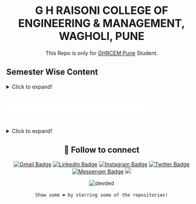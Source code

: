 <div align="center">
  
# G H RAISONI COLLEGE OF ENGINEERING & MANAGEMENT, WAGHOLI, PUNE
  
 This Repo is only for [GHRCEM Pune](https://ghrcem.raisoni.net/) Student.
  </div>
  
  <!--
## Contents 🔖

- [Assignments, Notes & Question Papers](Assignments%2C%20Notes%20and%20Question%20Papers/SEM%201)

- [Code](https://github.com/swayamterode/GHRCEM/tree/main/Code)

- [Semester Wise Subjects](Assignments%2C%20Notes%20and%20Question%20Papers)
-->


## Semester Wise Content

<details>
  <summary>Click to expand!</summary>
  
  <br>
  
<details>
  <summary>SEM 1 🚀</summary>
  
|Subjects| NOTES | TAE   | CAE   |ESE    | PRACTICAL | 
| :---  | :---: | :---: | :---: | :---: |   :---:   |
| [1. Computer Programming (UCOL101)](Assignments%2C%20Notes%20and%20Question%20Papers/SEM%201/1.%20Computer%20Programming%20(UCOL101)) | [Notes](Assignments%2C%20Notes%20and%20Question%20Papers/SEM%201/1.%20Computer%20Programming%20(UCOL101)/1.%20Computer%20Programming%20Theory%20Notes) | [TAE](Assignments%2C%20Notes%20and%20Question%20Papers/SEM%201/1.%20Computer%20Programming%20(UCOL101)/2.%20TAE) |[CAE](Assignments%2C%20Notes%20and%20Question%20Papers/SEM%201/1.%20Computer%20Programming%20(UCOL101)/3.%20CAE) | [ESE](Assignments%2C%20Notes%20and%20Question%20Papers/SEM%201/1.%20Computer%20Programming%20(UCOL101)/4.%20ESE) |[Practical](Assignments%2C%20Notes%20and%20Question%20Papers/SEM%201/1.%20Computer%20Programming%20(UCOL101)/Practical) 
| [2. Foundation of Data Analytic (UCOL102)](Assignments%2C%20Notes%20and%20Question%20Papers/SEM%201/2.%20Foundation%20of%20Data%20Analytic%20(UCOL102))|[Notes](Assignments%2C%20Notes%20and%20Question%20Papers/SEM%201/2.%20Foundation%20of%20Data%20Analytic%20(UCOL102)/2.%20NOTES) | [TAE](Assignments%2C%20Notes%20and%20Question%20Papers/SEM%201/2.%20Foundation%20of%20Data%20Analytic%20(UCOL102)/4.TAE) | [CAE](Assignments%2C%20Notes%20and%20Question%20Papers/SEM%201/2.%20Foundation%20of%20Data%20Analytic%20(UCOL102)/5.%20CAE/1.%20CAE%20Question%20Papers) | [ESE](Assignments%2C%20Notes%20and%20Question%20Papers/SEM%201/2.%20Foundation%20of%20Data%20Analytic%20(UCOL102)/7.%20ESE)|[Practical](https://github.com/swayamterode/GHRCEM/tree/main/Assignments%2C%20Notes%20and%20Question%20Papers/SEM%201/2.%20Foundation%20of%20Data%20Analytic%20(UCOL102)/6.Practical)
| [3. Matrices and Differential Calculus (UBSL103](Assignments%2C%20Notes%20and%20Question%20Papers/SEM%201/3.%20Matrices%20and%20Differential%20Calculus%20(UBSL103)) | [Notes](Assignments%2C%20Notes%20and%20Question%20Papers/SEM%201/3.%20Matrices%20and%20Differential%20Calculus%20(UBSL103)/NOTES)|[TAE](Assignments%2C%20Notes%20and%20Question%20Papers/SEM%201/3.%20Matrices%20and%20Differential%20Calculus%20(UBSL103)/TAE)|[CAE](Assignments%2C%20Notes%20and%20Question%20Papers/SEM%201/3.%20Matrices%20and%20Differential%20Calculus%20(UBSL103)/CAE)|[ESE](Assignments%2C%20Notes%20and%20Question%20Papers/SEM%201/3.%20Matrices%20and%20Differential%20Calculus%20(UBSL103)/ESE)|[Info](Images/SEM%201/Practical%20of%20Matrices%20and%20Differential%20Calculus%20(UBSL103).svg)
| [4. Engineering Physics (UBSL101)](Assignments%2C%20Notes%20and%20Question%20Papers/SEM%201/4.%20Engineering%20Physics%20(UBSL101)) |[Notes](Assignments%2C%20Notes%20and%20Question%20Papers/SEM%201/4.%20Engineering%20Physics%20(UBSL101)/1.%20NOTES)|[TAE](Assignments%2C%20Notes%20and%20Question%20Papers/SEM%201/4.%20Engineering%20Physics%20(UBSL101)/3.%20TAE)|[CAE](Assignments%2C%20Notes%20and%20Question%20Papers/SEM%201/4.%20Engineering%20Physics%20(UBSL101)/2.%20CAE)|[ESE](Assignments%2C%20Notes%20and%20Question%20Papers/SEM%201/4.%20Engineering%20Physics%20(UBSL101)/6.%20ESE)|[Practical](Assignments%2C%20Notes%20and%20Question%20Papers/SEM%201/4.%20Engineering%20Physics%20(UBSL101)/5.%20Physics%20Practical)
| [5. Introduction to Discrete Devices (UECL105)](Assignments%2C%20Notes%20and%20Question%20Papers/SEM%201/5.%20Introduction%20to%20Discrete%20Devices%20(UECL105)) |[Notes](Assignments%2C%20Notes%20and%20Question%20Papers/SEM%201/5.%20Introduction%20to%20Discrete%20Devices%20(UECL105)/1.%20NOTES)|[TAE](Assignments%2C%20Notes%20and%20Question%20Papers/SEM%201/5.%20Introduction%20to%20Discrete%20Devices%20(UECL105)/2.%20TAE)|[CAE](Assignments%2C%20Notes%20and%20Question%20Papers/SEM%201/5.%20Introduction%20to%20Discrete%20Devices%20(UECL105)/3.%20CAE)| [ESE](Assignments%2C%20Notes%20and%20Question%20Papers/SEM%201/5.%20Introduction%20to%20Discrete%20Devices%20(UECL105)/5.%20ESE)|[Practical](Assignments%2C%20Notes%20and%20Question%20Papers/SEM%201/5.%20Introduction%20to%20Discrete%20Devices%20(UECL105)/4.%20Practical%20IDDC)
| [6.Problem Identification and Design Thinking (UITP101)](Assignments%2C%20Notes%20and%20Question%20Papers/SEM%201/6.Problem%20Identification%20and%20Design%20Thinking%20(UITP101)) |[Notes](Images/SEM%201/Notes%20of%20Problem%20Identification%20and%20Design%20Thinking%20(UITP101).svg) | [TAE](Images/SEM%201/TAE%20of%20Problem%20Identification%20and%20Design%20Thinking%20(UITP101).svg)|[CAE](Images/SEM%201/CAE%20of%20Problem%20Identification%20and%20Design%20Thinking%20(UITP101).svg)|[ESE](Images/SEM%201/ESE%20of%20Problem%20Identification%20and%20Design%20Thinking%20(UITP101).svg)|[Practical](Assignments%2C%20Notes%20and%20Question%20Papers/SEM%201/6.Problem%20Identification%20and%20Design%20Thinking%20(UITP101))
| [7.Introduction to Drones (UAIP102)](Assignments%2C%20Notes%20and%20Question%20Papers/SEM%201/7.Introduction%20to%20Drones%20(UAIP102)) |No Notes|[TAE](Images/SEM%201/TAE%20of%20Introduction%20to%20Drones%20(UAIP102).svg)|[CAE](Images/SEM%201/CAE%20of%20Problem%20Identification%20and%20Design%20Thinking%20(UITP101).svg)|[ESE](Images/SEM%201/ESE%20of%20Problem%20Identification%20and%20Design%20Thinking%20(UITP101).svg)|[Practical](Assignments%2C%20Notes%20and%20Question%20Papers/SEM%201/7.Introduction%20to%20Drones%20(UAIP102))

</details>

  <br>

<details>
  <summary>SEM 2 🚀</summary>
  
|Subjects| NOTES |  TAE   |  CAE  |   ESE   | PRACTICAL |
| :---   | :---: | :---: | :---:  |  :---:  |   :---:   |
|[1. Integral Calculus and Differential Equations (UBSL104)](Assignments%2C%20Notes%20and%20Question%20Papers/SEM%202/1.%20Integral%20Calculus%20and%20Differential%20Equations%20(UBSL104))|[Notes](Assignments%2C%20Notes%20and%20Question%20Papers/SEM%202/2.%20Linear%20Algebra%20and%20Statistics%20(UBSL105)/NOTES)|[TAE](Assignments%2C%20Notes%20and%20Question%20Papers/SEM%202/1.%20Integral%20Calculus%20and%20Differential%20Equations%20(UBSL104)/TAE)|[CAE](Assignments%2C%20Notes%20and%20Question%20Papers/SEM%202/1.%20Integral%20Calculus%20and%20Differential%20Equations%20(UBSL104)/CAE)|[ESE](Assignments%2C%20Notes%20and%20Question%20Papers/SEM%202/1.%20Integral%20Calculus%20and%20Differential%20Equations%20(UBSL104)/ESE)|[Info](Images/SEM%202/Practical%20of%20Integral%20Calculus%20and%20Differential%20Equations%20(UBSL104).svg)
|[2. Linear Algebra and Statistics (UBSL105)](Assignments%2C%20Notes%20and%20Question%20Papers/SEM%202/2.%20Linear%20Algebra%20and%20Statistics%20(UBSL105)/NOTES)|[Notes](Assignments%2C%20Notes%20and%20Question%20Papers/SEM%202/2.%20Linear%20Algebra%20and%20Statistics%20(UBSL105)/NOTES)|[TAE](Assignments%2C%20Notes%20and%20Question%20Papers/SEM%202/2.%20Linear%20Algebra%20and%20Statistics%20(UBSL105)/TAE)|[CAE](Assignments%2C%20Notes%20and%20Question%20Papers/SEM%202/2.%20Linear%20Algebra%20and%20Statistics%20(UBSL105)/CAE)|[ESE](Assignments%2C%20Notes%20and%20Question%20Papers/SEM%202/2.%20Linear%20Algebra%20and%20Statistics%20(UBSL105)/ESE)|[Info](Images/SEM%202/Practical%20of%20Linear%20Algebra%20and%20Statistics%20(UBSL105).svg)
|[3. Environmental Chemistry (UBSL102)](Assignments%2C%20Notes%20and%20Question%20Papers/SEM%202/3.%20Environmental%20Chemistry%20(UBSL102))|[Notes](Assignments%2C%20Notes%20and%20Question%20Papers/SEM%202/3.%20Environmental%20Chemistry%20(UBSL102)/NOTES)|[TAE](Assignments%2C%20Notes%20and%20Question%20Papers/SEM%202/3.%20Environmental%20Chemistry%20(UBSL102)/TAE)|[CAE](Assignments%2C%20Notes%20and%20Question%20Papers/SEM%202/3.%20Environmental%20Chemistry%20(UBSL102)/CAE)|[ESE](Assignments%2C%20Notes%20and%20Question%20Papers/SEM%202/3.%20Environmental%20Chemistry%20(UBSL102)/ESE)|[Practical](Assignments%2C%20Notes%20and%20Question%20Papers/SEM%202/3.%20Environmental%20Chemistry%20(UBSL102)/Practical)
|[4. Communication Skills (UHUL101)](Assignments%2C%20Notes%20and%20Question%20Papers/SEM%202/4.%20Communication%20Skills%20(UHUL101))|[Notes](Assignments%2C%20Notes%20and%20Question%20Papers/SEM%202/4.%20Communication%20Skills%20(UHUL101)/NOTES)|[TAE](Assignments%2C%20Notes%20and%20Question%20Papers/SEM%202/4.%20Communication%20Skills%20(UHUL101)/TAE)|[CAE](Assignments%2C%20Notes%20and%20Question%20Papers/SEM%202/4.%20Communication%20Skills%20(UHUL101)/CAE)|[ESE]()|[Assignment](Assignments%2C%20Notes%20and%20Question%20Papers/SEM%202/4.%20Communication%20Skills%20(UHUL101)/Assignment)
|[5. Programming for Problem Solving (UITP102)](https://github.com/swayamterode/GHRCEM/tree/main/Assignments%2C%20Notes%20and%20Question%20Papers/SEM%202/5.%20Programming%20for%20Problem%20Solving%20(UITP102))|[Notes](https://github.com/swayamterode/GHRCEM/tree/main/Assignments%2C%20Notes%20and%20Question%20Papers/SEM%202/5.%20Programming%20for%20Problem%20Solving%20(UITP102)/NOTES)|[Info](Images/SEM%202/TAE%20of%20Programming%20for%20Problem%20Solving%20(UITP102).svg)|[Info](Images/SEM%202/CAE%20of%20Programming%20for%20Problem%20Solving%20(UITP102).svg)|[Info](Images/SEM%202/ESE%20of%20Programming%20for%20Problem%20Solving%20(UITP102).svg)|[Practical](Assignments%2C%20Notes%20and%20Question%20Papers/SEM%202/5.%20Programming%20for%20Problem%20Solving%20(UITP102)/Practical)|
|[6. Modeling of digital circuits (UECL103)](Assignments%2C%20Notes%20and%20Question%20Papers/SEM%202/6.%20Modeling%20of%20digital%20circuits%20(UECL103))|[Notes](Assignments%2C%20Notes%20and%20Question%20Papers/SEM%202/6.%20Modeling%20of%20digital%20circuits%20(UECL103)/NOTES)|[TAE](Assignments%2C%20Notes%20and%20Question%20Papers/SEM%202/6.%20Modeling%20of%20digital%20circuits%20(UECL103)/TAE)|[CAE](Assignments%2C%20Notes%20and%20Question%20Papers/SEM%202/6.%20Modeling%20of%20digital%20circuits%20(UECL103)/CAE)|[ESE](Assignments%2C%20Notes%20and%20Question%20Papers/SEM%202/6.%20Modeling%20of%20digital%20circuits%20(UECL103)/ESE)|[Practical](Assignments%2C%20Notes%20and%20Question%20Papers/SEM%202/6.%20Modeling%20of%20digital%20circuits%20(UECL103)/Practical)
|[7. Internet of Things (UECP107)](Assignments%2C%20Notes%20and%20Question%20Papers/SEM%202/7.%20Internet%20of%20Things%20(UECP107))|[Notes](Assignments%2C%20Notes%20and%20Question%20Papers/SEM%202/7.%20Internet%20of%20Things%20(UECP107)/NOTES)|[Info](Images/SEM%202/Info%20IOT.svg)|[Info](Images/SEM%202/Info%20IOT.svg)|[Info](Images/SEM%202/Info%20IOT.svg)|[Practical](Assignments%2C%20Notes%20and%20Question%20Papers/SEM%202/7.%20Internet%20of%20Things%20(UECP107)/Practical)

  </details>
  
  </details>
  
## <img src="Images/SEM%202/Programming.svg">

<details>
  <summary>Click to expand!</summary>
  
  This Folder contains all the Codes for the Various subjects

- **Computer Programming (C Language)** [click me :)](https://github.com/swayamterode/GHRCEM_Computer-Programming-UCOP101/tree/main)

  </details>
  
<div align="center">
  
## 👨 Follow to connect

  [![Gmail Badge](https://img.shields.io/badge/-swayamterodex@gmail.com-c14438?style=flat&logo=Gmail&logoColor=white)](mailto:swayamterodex@gmail.com "Connect via Email")
  [![Linkedin Badge](https://img.shields.io/badge/Swayam%20Terode-0072b1?style=flat&logo=Linkedin&logoColor=white)](https://www.linkedin.com/in/swayam-terode/ "Connect on LinkedIn")
  [![Instagram Badge](https://img.shields.io/badge/-@swayamterode-important?style=flat&logo=Instagram&logoColor=white)](https://m.me/swayamterode "Connect on Instagram")
  [![Twitter Badge](https://img.shields.io/badge/-@swayamterode-00acee?style=flat&logo=Twitter&logoColor=white)](https://twitter.com/intent/follow?screen_name=swayamterode "Follow on Twitter")
  [![Messenger Badge](https://img.shields.io/badge/-Messenger-0078FF?style=flat&logo=Messenger&logoColor=white)](https://m.me/terodeswayam "Connect on Facebook")
  ![](https://img.shields.io/youtube/channel/subscribers/UCaNo4d9GJPHCa5az5g_zM1Q)

</div>

<div align="center">
  
  <p align="center"> <img src="https://komarev.com/ghpvc/?username=swayamterode" alt="devded" /> </p>

    Show some ❤️ by starring some of the repositories!

</div>
